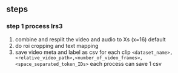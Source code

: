 ## steps
### step 1 process lrs3
1. combine and resplit the video and audio to Xs (x=16) default
2. do roi cropping and text mapping
2. save video meta and label as csv for each clip `<dataset_name>,<relative_video_path>,<number_of_video_frames>,<space_separated_token_IDs>`
each process can save 1 csv 





